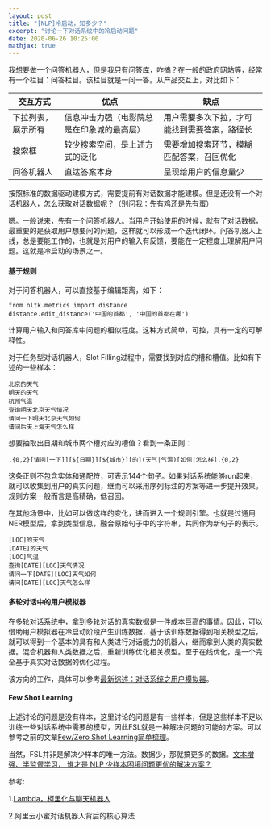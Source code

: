 ```yaml
---
layout: post
title: "[NLP]冷启动，知多少？"
excerpt: "讨论一下对话系统中的冷启动问题"
date: 2020-06-26 10:25:00
mathjax: true
---
```


我想要做一个问答机器人，但是我只有问答库，咋搞？在一般的政府网站等，经常有一个栏目：问答栏目。该栏目就是一问一答。从产品交互上，对比如下：

|交互方式|优点|缺点|
|------|------|------|
|下拉列表，展示所有|信息冲击力强（电影院总是在印象城的最高层）|用户需要多次下拉，才可能找到需要答案，路径长|
|搜索框|较少搜索空间，是上述方式的泛化|需要增加搜索环节，模糊匹配答案，召回优化|
|问答机器人|直达答案本身|呈现给用户的信息量少|

按照标准的数据驱动建模方式，需要提前有对话数据才能建模。但是还没有一个对话机器人，怎么获取对话数据呢？（别问我：先有鸡还是先有蛋）

嗯。一般说来，先有一个问答机器人。当用户开始使用的时候，就有了对话数据，最重要的是获取用户想要问的问题，这样就可以形成一个迭代闭环。问答机器人上线，总是要能工作的，也就是对用户的输入有反馈，要能在一定程度上理解用户问题。这就是冷启动的场景之一。

#### 基于规则

对于问答机器人，可以直接基于编辑距离，如下：

```
from nltk.metrics import distance
distance.edit_distance('中国的首都', '中国的首都在哪')
```

计算用户输入和问答库中问题的相似程度。这种方式简单，可控，具有一定的可解释性。

对于任务型对话机器人，Slot Filling过程中，需要找到对应的槽和槽值。比如有下述的一些样本：

```
北京的天气
明天的天气
杭州气温
查询明天北京天气情况
请问一下明天北京天气如何
请问后天上海天气怎么样
```

想要抽取出日期和城市两个槽对应的槽值？看到一条正则：

```
.{0,2}[请问[一下]][${日期}][${城市}][的](天气|气温)[如何|怎么样].{0,2}
```
这条正则不包含实体和通配符，可表示144个句子。如果对话系统能够run起来，就可以收集到用户的真实问题，继而可以采用序列标注的方案等进一步提升效果。规则方案一般而言是高精确，低召回。

在其他场景中，比如可以做这样的变化，进而进入一个规则引擎。也就是过通用NER模型后，拿到类型信息，融合原始句子中的字符串，共同作为新句子的表示。

```
[LOC]的天气
[DATE]的天气
[LOC]气温
查询[DATE][LOC]天气情况
请问一下[DATE][LOC]天气如何
请问[DATE][LOC]天气怎么样
```

#### 多轮对话中的用户模拟器

在多轮对话系统中，拿到多轮对话的真实数据是一件成本巨高的事情。因此，可以借助用户模拟器在冷启动阶段产生训练数据，基于该训练数据得到相关模型之后，就可以得到一个基本的具有和人类进行对话能力的机器人，继而拿到人类的真实数据。混合机器和人类数据之后，重新训练优化相关模型。至于在线优化，是一个完全基于真实对话数据的优化过程。

该方向的工作，具体可以参考[最新综述：对话系统之用户模拟器](https://blog.csdn.net/c9Yv2cf9I06K2A9E/article/details/98549007)。

#### Few Shot Learning

上述讨论的问题是没有样本，这里讨论的问题是有一些样本，但是这些样本不足以训练一些对话系统中需要的模型，因此FSL就是一种解决问题的可能的方案。可以参考之前的文章[Few/Zero Shot Learning简单梳理](https://zhpmatrix.github.io/2020/02/14/shot-learning/)。

当然，FSL并非是解决少样本的唯一方法。数据少，那就搞更多的数据。[⽂本增强、半监督学习， 谁才是 NLP 少样本困境问题更优的解决⽅案？](https://cloud.tencent.com/developer/article/1648459)

参考:

1.[Lambda，柯里化与聊天机器人](https://zhuanlan.zhihu.com/p/100084125)

2.阿⾥云⼩蜜对话机器⼈背后的核⼼算法